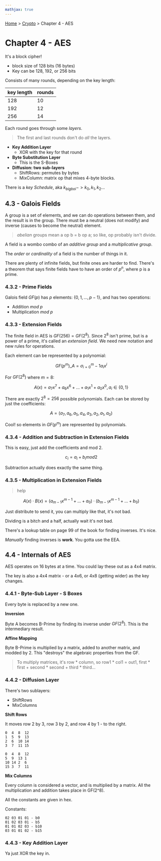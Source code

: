 ```yaml
---
mathjax: true
---
```


[Home](../../../index.md) > [Crypto](./index.md) > Chapter 4 - AES

# Chapter 4 - AES

It's a block cipher!

- block size of 128 bits (16 bytes)
- Key can be 128, 192, or 256 bits

Consists of many rounds, depending on the key length:

key length | rounds
---|---
128 | 10
192 | 12
256 | 14

Each round goes through some *layers*.

> The first and last rounds don't do *all* the layers.

- **Key Addition Layer**
	- XOR with the key for that round
- **Byte Substitution Layer**
	- This is the S-Boxes
- **Diffusion: two sub-layers**
	- ShiftRows: permutes by bytes
	- MixColumn: matrix op that mixes 4-byte blocks.

There is a *key Schedule*, aka $k_{bigboi} -> k_0, k_1, k_2 ...$

## 4.3 - Galois Fields

A group is a set of elements, and we can do operations between them, and the result is in the group. There must be a neutral (does not modify) and inverse (causes to become the neutral) element.

> *abelian* groups mean a op b = b op a; so like, op probably isn't divide.

A field is a wombo combo of an *additive group* and a *multiplicative group*.

The *order* or *cardinality* of a field is the number of things in it.

There are plenty of infinite fields, but finite ones are harder to find. There's a theorem that says finite fields have to have an order of $p^n$, where p is a prime.

### 4.3.2 - Prime Fields

Galois field $GF(p)$ has $p$ elements: $\{0,1,...,p-1\}$, and has two operations:

- Addition *mod p*
- Multiplication *mod p*

### 4.3.3 - Extension Fields

The finite field in AES is $GF(256) = GF(2^8)$. Since $2^8$ isn't prime, but is a power of a prime, it's called an *extension field*. We need new notation and new rules for operations.

Each element can be represented by a polynomial:

$$
GF(p^m)\_A = \sigma_{i=0}^m-1 a_i x^i
$$

For $GF(2^8)$ where $m=8$:

$$
A(x) = a_7x^7 + a_6x^6 + ... + a_1x^1 + a_0x^0, a_i \in \{0,1\}
$$

There are exactly $2^8=256$ possible polynomials. Each can be stored by just the coefficients:

$$
A = (a_7,a_6,a_5,a_4,a_3,a_2,a_1,a_0)
$$

Cool! so elements in $GF(p^m)$ are represented by polynomials.

### 4.3.4 - Addition and Subtraction in Extension Fields

This is easy, just add the coefficients and mod 2.

$$
c_i = a_i + b_i mod 2
$$

Subtraction actually does exactly the same thing.

### 4.3.5 - Multiplication in Extension Fields

> help

$$
A(x)\cdot B(x) = (a_{m-1}x^{m-1}+...+a_0)\cdot (b_{m-1}x^{m-1}+...+b_0)
$$

Just distribute to send it, you can multiply like that, it's not bad.

Dividing is a bitch and a half, actually wait it's not bad.

There's a lookup table on page 99 of the book for finding inverses. It's nice.

*Manually* finding inverses is **work**. You gotta use the EEA.

## 4.4 - Internals of AES

AES operates on 16 bytes at a time. You could lay these out as a 4x4 matrix.

The key is also a 4x4 matrix - or a 4x6, or 4x8 (getting wider) as the key changes.

### 4.4.1 - Byte-Sub Layer - S Boxes

Every byte is replaced by a new one.

**Inversion**

Byte A becomes B-Prime by finding its inverse under $GF(2^8)$. This is the intermediary result.

**Affine Mapping**

Byte B-Prime is multiplied by a matrix, added to another matrix, and modded by 2. This "destroys" the algebraic properties from the GF.

> To multiply matrices, it's row * column, so row1 * col1 = out1,
> first * first + second * second + third * third...

### 4.4.2 - Diffusion Layer

There's two sublayers:

- ShiftRows
- MixColumns

**Shift Rows**

It moves row 2 by 3, row 3 by 2, and row 4 by 1 - to the right.

```
0  4  8  12
1  5  9  13
2  6  10 14
3  7  11 15
```

```
0  4  8  12
5  9  13 1
10 14 2  6
15 3  7  11
```

**Mix Columns**

Every column is considered a vector, and is multiplied by a matrix. All the multiplication and addition takes place in GF(2^8).

All the constants are given in hex.

Constants:

```
02 03 01 01 - b0
01 02 03 01 - b5
01 01 02 03 - b10
03 01 01 02 - b15
```

### 4.4.3 - Key Addition Layer

Ya just XOR the key in.
